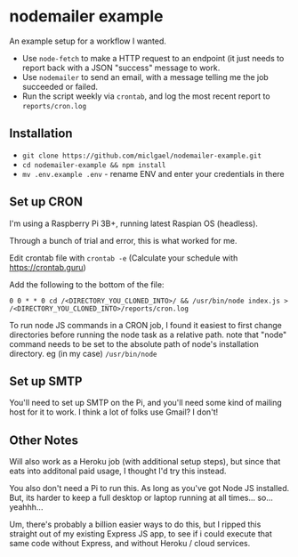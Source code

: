 # nodemailer example

An example setup for a workflow I wanted.

- Use `node-fetch` to make a HTTP request to an endpoint (it just needs to report back with a JSON "success" message to work.
- Use `nodemailer` to send an email, with a message telling me the job succeeded or failed.
- Run the script weekly via `crontab`, and log the most recent report to `reports/cron.log`

## Installation 

- `git clone https://github.com/miclgael/nodemailer-example.git` 
- `cd nodemailer-example && npm install`
- `mv .env.example .env` - rename ENV and enter your credentials in there 

## Set up CRON

I'm using a Raspberry Pi 3B+, running latest Raspian OS (headless). 

Through a bunch of trial and error, this is what worked for me.

Edit crontab file with `crontab -e` (Calculate your schedule with https://crontab.guru) 

Add the following to the bottom of the file:

`0 0 * * 0 cd /<DIRECTORY_YOU_CLONED_INTO>/ && /usr/bin/node index.js > /<DIRECTORY_YOU_CLONED_INTO>/reports/cron.log`

To run node JS commands in a CRON job, I found it easiest to first change directories before running the node task as a relative path.
note that "node" command needs to be set to the absolute path of node's installation directory. eg (in my case) `/usr/bin/node`

## Set up SMTP

You'll need to set up SMTP on the Pi, and you'll need some kind of mailing host for it to work. I think a lot of folks use Gmail? I don't!

## Other Notes

Will also work as a Heroku job (with additional setup steps), but since that eats into additonal paid usage, I thought I'd try this instead. 

You also don't need a Pi to run this. As long as you've got Node JS installed. But, its harder to keep a full desktop or laptop running at all times... so... yeahhh...

Um, there's probably a billion easier ways to do this, but I ripped this straight out of my existing Express JS app, to see if i could execute that same code without Express, and without Heroku / cloud services.

